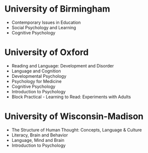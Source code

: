 # University of Birmingham    
* Contemporary Issues in Education
* Social Psychology and Learning
* Cognitive Psychology

# University of Oxford
* Reading and Language: Development and Disorder
* Language and Cognition
* Developmental Psychology
* Psychology for Medicine
* Cognitive Psychology
* Introduction to Psychology
* Block Practical - Learning to Read: Experiments with Adults

# University of Wisconsin-Madison
* The Structure of Human Thought: Concepts, Language & Culture
* Literacy, Brain and Behavior
* Language, Mind and Brain
* Introduction to Psychology
